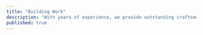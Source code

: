 ```yaml
---
title: "Building Work"
description: "With years of experience, we provide outstanding craftsmanship, creative designs, and dependable service for new construction and renovations."
published: true
---
```

